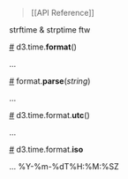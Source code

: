 > [[API Reference]]

strftime & strptime ftw

<a name="format" href="#format">#</a> d3.time.<b>format</b>()

…

<a name="parse" href="#parse">#</a> format.<b>parse</b>(<i>string</i>)

…

<a name="format_utc" href="#format_utc">#</a> d3.time.format.<b>utc</b>()

…

<a name="format_iso" href="#format_iso">#</a> d3.time.format.<b>iso</b>

… %Y-%m-%dT%H:%M:%SZ

